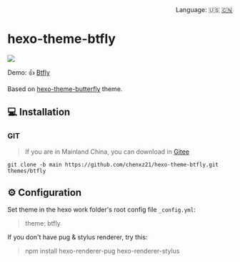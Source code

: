 <div align="right">
  Language:
  🇺🇸
  <a title="Chinese" href="/README_CN.md">🇨🇳</a>
</div>

# hexo-theme-btfly

![](https://cdn.jsdelivr.net/gh/chenxz21/public-picture@main/6.png)

Demo: 👍 [Btfly](https://www.chenxuezhi.top)

Based on [hexo-theme-butterfly](https://github.com/jerryc127/hexo-theme-butterfly) theme.

## 💻 Installation

### GIT

> If you are in Mainland China, you can download in [Gitee](https://gitee.com/chenxz21/hexo-theme-btfly.git)

```
git clone -b main https://github.com/chenxz21/hexo-theme-btfly.git themes/btfly
```

## ⚙ Configuration

 Set theme in the hexo work folder's root config file `_config.yml`: 

> theme: btfly

 If you don't have pug & stylus renderer, try this: 

> npm install hexo-renderer-pug hexo-renderer-stylus
